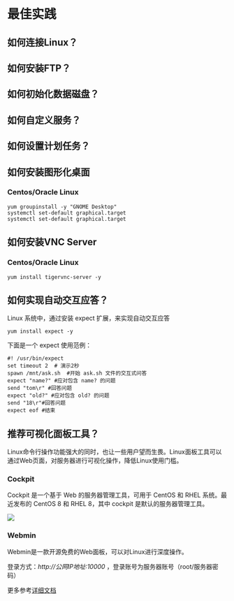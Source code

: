 # 最佳实践

## 如何连接Linux？

## 如何安装FTP？

## 如何初始化数据磁盘？

## 如何自定义服务？

## 如何设置计划任务？

## 如何安装图形化桌面

### Centos/Oracle Linux
```
yum groupinstall -y "GNOME Desktop" 
systemctl set-default graphical.target
systemctl set-default graphical.target

```

## 如何安装VNC Server

### Centos/Oracle Linux

```
yum install tigervnc-server -y

```

## 如何实现自动交互应答？

Linux 系统中，通过安装 expect 扩展，来实现自动交互应答
```
yum install expect -y
```

下面是一个 expect 使用范例：

```
#! /usr/bin/expect
set timeout 2  # 演示2秒
spawn /mnt/ask.sh  #开始 ask.sh 文件的交互式问答
expect "name?" #应对包含 name? 的问题
send "tom\r" #回答问题
expect "old?" #应对包含 old? 的问题
send "18\r"#回答问题
expect eof #结束
```

## 推荐可视化面板工具？


Linux命令行操作功能强大的同时，也让一些用户望而生畏。Linux面板工具可以通过Web页面，对服务器进行可视化操作，降低Linux使用门槛。

### Cockpit

Cockpit 是一个基于 Web 的服务器管理工具，可用于 CentOS 和 RHEL 系统。最近发布的 CentOS 8 和 RHEL 8，其中 cockpit 是默认的服务器管理工具。

![](https://libs.websoft9.com/Websoft9/DocsPicture/en/cockpit/cockpit-gui-websoft9.png)

### Webmin

Webmin是一款开源免费的Web面板，可以对Linux进行深度操作。


登录方式：*http://公网IP地址:10000* ，登录账号为服务器账号（root/服务器密码）

更多参考[详细文档](https://libs.websoft9.com/Websoft9/documents/zh/webmin/index.html)